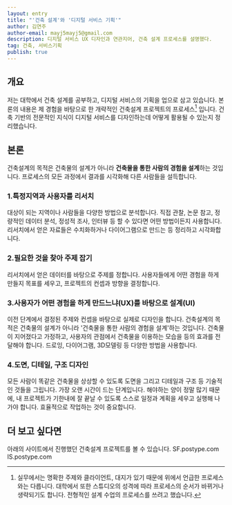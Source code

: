 ```yaml
---
layout: entry
title: "'건축 설계'와 '디지털 서비스 기획'"
author: 김연주
author-email: mayj5mayj5@gmail.com
description: 디지털 서비스 UX 디자인과 연관지어, 건축 설계 프로세스를 설명했다.
tag: 건축, 서비스기획
publish: true
---
```


## 개요
저는 대학에서 건축 설계를 공부하고, 디지털 서비스의 기획을 업으로 삼고 있습니다. 
본론의 내용은 제 경험을 바탕으로 한 개략적인 건축설계 프로젝트의 프로세스[^1] 입니다. 건축 기반의 전문적인 지식이 디지털 서비스를 디자인하는데 어떻게 활용될 수 있는지 정리했습니다.

## 본론
건축설계의 목적은 건축물의 설계가 아니라 **건축물을 통한 사람의 경험을 설계**하는 것입니다. 프로세스의 모든 과정에서 결과를 시각화해 다른 사람들을 설득합니다.

### 1.특정지역과 사용자를 리서치
대상이 되는 지역이나 사람들을 다양한 방법으로 분석합니다. 직접 관찰, 논문 참고, 정량적인 데이터 분석, 정성적 조사, 인터뷰 등 할 수 있다면 어떤 방법이든지 사용합니다. 리서치에서 얻은 자료들은 수치화하거나 다이어그램으로 만드는 등 정리하고 시각화합니다.

### 2.필요한 것을 찾아 주제 잡기
리서치에서 얻은 데이터를 바탕으로 주제를 정합니다. 사용자들에게 어떤 경험을 하게 만들지 목표를 세우고, 프로젝트의 컨셉과 방향을 결정합니다.

### 3.사용자가 어떤 경험을 하게 만드느냐(UX)를 바탕으로 설계(UI)
이전 단계에서 결정된 주제와 컨셉을 바탕으로 실제로 디자인을 합니다. 건축설계의 목적은 건축물의 설계가 아니라 '건축물을 통한 사람의 경험을 설계'하는 것입니다. 건축물이 지어졌다고 가정하고, 사용자의 관점에서 건축물을 이용하는 모습을 등의 효과를 전달해야 합니다. 드로잉, 다이어그램, 3D모델링 등 다양한 방법을 사용합니다.

### 4.도면, 디테일, 구조 디자인
모든 사람이 똑같은 건축물을 상상할 수 있도록 도면을 그리고 디테일과 구조 등 기술적인 것들을 그립니다. 가장 오랜 시간이 드는 단계입니다. 해야하는 양이 정말 많기 때문에, 내 프로젝트가 기한내에 잘 끝날 수 있도록 스스로 일정과 계획을 세우고 실행해 나가야 합니다. 효율적으로 작업하는 것이 중요합니다.



## 더 보고 싶다면
아래의 사이트에서 진행했던 건축설계 프로젝트를 볼 수 있습니다.
SF.postype.com
IS.postype.com


[^1]: 실무에서는 명확한 주제와 클라이언트, 대지가 있기 때문에 위에서 언급한 프로세스와는 다릅니다. 대학에서 또한 스튜디오의 성격에 따라 프로세스의 순서가 바뀌거나 생략되기도 합니다. 전형적인 설계 수업의 프로세스를 쓰려고 했습니다.